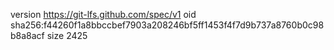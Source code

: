 version https://git-lfs.github.com/spec/v1
oid sha256:f44260f1a8bbccbef7903a208246bf5ff1453f4f7d9b737a8760b0c98b8a8acf
size 2425
